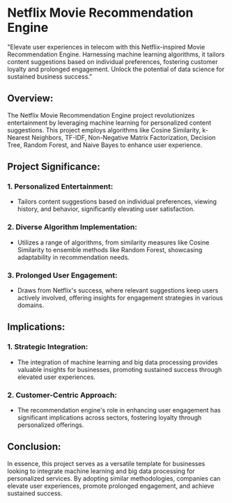 # Netflix Movie Recommendation Engine
 "Elevate user experiences in telecom with this Netflix-inspired Movie Recommendation Engine. Harnessing machine learning algorithms, it tailors content suggestions based on individual preferences, fostering customer loyalty and prolonged engagement. Unlock the potential of data science for sustained business success."

## Overview:

The Netflix Movie Recommendation Engine project revolutionizes entertainment by leveraging machine learning for personalized content suggestions. This project employs algorithms like Cosine Similarity, k-Nearest Neighbors, TF-IDF, Non-Negative Matrix Factorization, Decision Tree, Random Forest, and Naive Bayes to enhance user experience.

## Project Significance:

### 1. Personalized Entertainment:
   - Tailors content suggestions based on individual preferences, viewing history, and behavior, significantly elevating user satisfaction.

### 2. Diverse Algorithm Implementation:
   - Utilizes a range of algorithms, from similarity measures like Cosine Similarity to ensemble methods like Random Forest, showcasing adaptability in recommendation needs.

### 3. Prolonged User Engagement:
   - Draws from Netflix's success, where relevant suggestions keep users actively involved, offering insights for engagement strategies in various domains.

## Implications:

### 1. Strategic Integration:
   - The integration of machine learning and big data processing provides valuable insights for businesses, promoting sustained success through elevated user experiences.

### 2. Customer-Centric Approach:
   - The recommendation engine's role in enhancing user engagement has significant implications across sectors, fostering loyalty through personalized offerings.

## Conclusion:

In essence, this project serves as a versatile template for businesses looking to integrate machine learning and big data processing for personalized services. By adopting similar methodologies, companies can elevate user experiences, promote prolonged engagement, and achieve sustained success.

